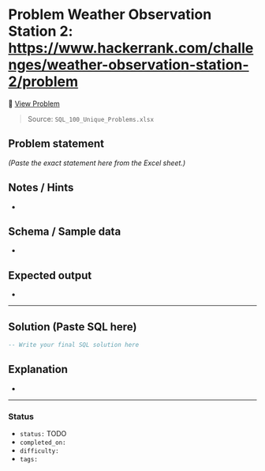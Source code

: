 # Problem Weather Observation Station 2: https://www.hackerrank.com/challenges/weather-observation-station-2/problem

🔗 [View Problem](https://www.hackerrank.com/challenges/weather-observation-station-2/problem)

> Source: `SQL_100_Unique_Problems.xlsx`

## Problem statement
*(Paste the exact statement here from the Excel sheet.)*

## Notes / Hints
- 

## Schema / Sample data
- 

## Expected output
- 

---

## Solution (Paste SQL here)
```sql
-- Write your final SQL solution here
```

## Explanation
- 

---

### Status
- `status:` TODO
- `completed_on:` 
- `difficulty:` 
- `tags:` 
